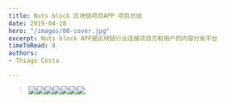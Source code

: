 ```yaml
---
title: Nuts block 区块链项目APP 项目总结
date: 2019-04-28
hero: "/images/00-cover.jpg"
excerpt: Nuts block APP是区块链行业连接项目方和用户的内容分发平台
timeToRead: 8
authors:
- Thiago Costa

---
```

> ![](/images/01.jpg)![](/images/02.jpg)![](/images/03.jpg)![](/images/04.jpg)![](/images/05.jpg)![](/images/06.jpg)![](/images/07.jpg)